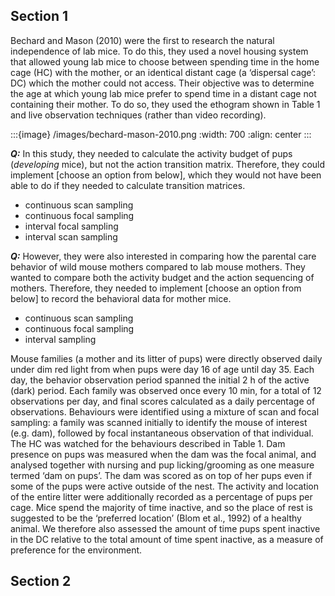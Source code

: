 

## Section 1 

Bechard and Mason (2010) were the first to research the natural independence of lab mice. To do this, they used a novel housing system that allowed young lab mice to choose between spending time
in the home cage (HC) with the mother, or an identical distant cage (a ‘dispersal cage’: DC) which the mother could not access. Their objective was to determine the age at which young lab mice prefer to spend time in a distant cage not containing their mother. To do so, they used the ethogram shown in Table 1 and live observation techniques (rather than video recording).

:::{image} /images/bechard-mason-2010.png
:width: 700
:align: center
:::


***Q:*** In this study, they needed to calculate the activity budget of pups (*developing* mice), but not the action transition matrix. Therefore, they could implement [choose an option from below], which they would not have been able to do if they needed to calculate transition matrices. 
- continuous scan sampling
- continuous focal sampling
- interval focal sampling
- interval scan sampling

***Q:*** However, they were also interested in comparing how the parental care behavior of wild mouse mothers compared to lab mouse mothers. They wanted to compare both the activity budget and the action sequencing of mothers. Therefore, they needed to implement [choose an option from below] to record the behavioral data for mother mice.
- continuous scan sampling
- continuous focal sampling
- interval sampling

Mouse families (a mother and its litter of pups) were directly observed daily under dim red light from when pups were day 16 of age until day 35. Each day, the behavior observation period spanned the initial 2 h of the active (dark) period. Each family was observed once every 10 min, for a total of 12 observations per day, and final scores calculated as a daily percentage of observations. Behaviours were identified using a mixture of scan and focal sampling: a family was scanned initially to identify the mouse of interest (e.g. dam), followed by focal instantaneous observation of that individual. The HC was watched for the behaviours described in Table 1. Dam presence on pups was measured when the dam was the focal animal, and analysed together with nursing and pup licking/grooming as one measure termed ‘dam on pups’. The dam was scored as on top of her pups even if some of the pups were active outside of the nest. The activity and location of the entire litter were additionally recorded as a percentage of pups per cage. Mice spend the majority of time inactive, and so the place of rest is suggested to be the ‘preferred location’ (Blom et al., 1992) of a healthy animal. We therefore also assessed the amount of time pups spent inactive in the DC relative to the total amount of time spent inactive, as a measure of preference for the environment.

## Section 2 